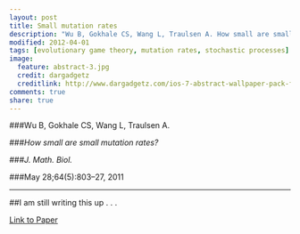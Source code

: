 ```yaml
---
layout: post
title: Small mutation rates
description: "Wu B, Gokhale CS, Wang L, Traulsen A. How small are small mutation rates? J. Math. Biol. 2011 May 28;64(5):803–27."
modified: 2012-04-01
tags: [evolutionary game theory, mutation rates, stochastic processes]
image:
  feature: abstract-3.jpg
  credit: dargadgetz
  creditlink: http://www.dargadgetz.com/ios-7-abstract-wallpaper-pack-for-iphone-5-and-ipod-touch-retina/
comments: true
share: true
---
```


###Wu B, Gokhale CS, Wang L, Traulsen A.  

###*How small are small mutation rates?*  


###*J. Math. Biol.*  

###May 28;64(5):803–27, 2011

***

##I am still writing this up . . .

<div markdown="0"><a href="http://link.springer.com/article/10.1007%2Fs00285-011-0430-8" class="btn btn-success">Link to Paper</a></div>

<!---
<div markdown="0"><a href=" " class="btn btn-info">Download PDF</a></div>
-->
